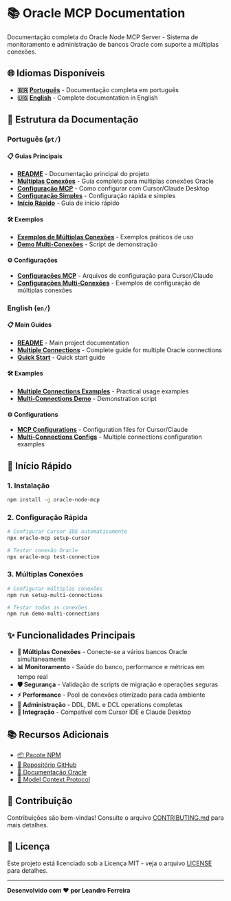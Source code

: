 # 📚 Oracle MCP Documentation

Documentação completa do Oracle Node MCP Server - Sistema de monitoramento e administração de bancos Oracle com suporte a múltiplas conexões.

## 🌐 Idiomas Disponíveis

- **🇧🇷 [Português](pt/)** - Documentação completa em português
- **🇺🇸 [English](en/)** - Complete documentation in English

## 📖 Estrutura da Documentação

### Português (`pt/`)

#### 📋 Guias Principais
- **[README](pt/README.md)** - Documentação principal do projeto
- **[Múltiplas Conexões](pt/guides/MULTIPLE-CONNECTIONS.md)** - Guia completo para múltiplas conexões Oracle
- **[Configuração MCP](pt/guides/MCP-CONFIGURATION-GUIDE.md)** - Como configurar com Cursor/Claude Desktop
- **[Configuração Simples](pt/guides/MCP-SIMPLE-CONFIG.md)** - Configuração rápida e simples
- **[Início Rápido](pt/guides/QUICKSTART.md)** - Guia de início rápido

#### 🛠️ Exemplos
- **[Exemplos de Múltiplas Conexões](pt/examples/multi-connection-examples.md)** - Exemplos práticos de uso
- **[Demo Multi-Conexões](pt/examples/multi-connection-demo.js)** - Script de demonstração

#### ⚙️ Configurações
- **[Configurações MCP](pt/configs/)** - Arquivos de configuração para Cursor/Claude
- **[Configurações Multi-Conexões](pt/configs/)** - Exemplos de configuração de múltiplas conexões

### English (`en/`)

#### 📋 Main Guides
- **[README](en/README.md)** - Main project documentation
- **[Multiple Connections](en/guides/MULTIPLE-CONNECTIONS-EN.md)** - Complete guide for multiple Oracle connections
- **[Quick Start](en/guides/QUICKSTART-EN.md)** - Quick start guide

#### 🛠️ Examples
- **[Multiple Connections Examples](en/examples/multi-connection-examples-en.md)** - Practical usage examples
- **[Multi-Connections Demo](en/examples/multi-connection-demo-en.js)** - Demonstration script

#### ⚙️ Configurations
- **[MCP Configurations](en/configs/)** - Configuration files for Cursor/Claude
- **[Multi-Connections Configs](en/configs/)** - Multiple connections configuration examples

## 🚀 Início Rápido

### 1. Instalação
```bash
npm install -g oracle-node-mcp
```

### 2. Configuração Rápida
```bash
# Configurar Cursor IDE automaticamente
npx oracle-mcp setup-cursor

# Testar conexão Oracle
npx oracle-mcp test-connection
```

### 3. Múltiplas Conexões
```bash
# Configurar múltiplas conexões
npm run setup-multi-connections

# Testar todas as conexões
npm run demo-multi-connections
```

## ✨ Funcionalidades Principais

- **🔗 Múltiplas Conexões** - Conecte-se a vários bancos Oracle simultaneamente
- **📊 Monitoramento** - Saúde do banco, performance e métricas em tempo real
- **🛡️ Segurança** - Validação de scripts de migração e operações seguras
- **⚡ Performance** - Pool de conexões otimizado para cada ambiente
- **🔧 Administração** - DDL, DML e DCL operations completas
- **📱 Integração** - Compatível com Cursor IDE e Claude Desktop

## 📚 Recursos Adicionais

- [📦 Pacote NPM](https://www.npmjs.com/package/oracle-node-mcp)
- [🐙 Repositório GitHub](https://github.com/lrferr/oracle-node-mcp)
- [📖 Documentação Oracle](https://docs.oracle.com/en/database/)
- [🔗 Model Context Protocol](https://modelcontextprotocol.io/)

## 🤝 Contribuição

Contribuições são bem-vindas! Consulte o arquivo [CONTRIBUTING.md](../CONTRIBUTING.md) para mais detalhes.

## 📄 Licença

Este projeto está licenciado sob a Licença MIT - veja o arquivo [LICENSE](../LICENSE) para detalhes.

---

**Desenvolvido com ❤️ por Leandro Ferreira**
